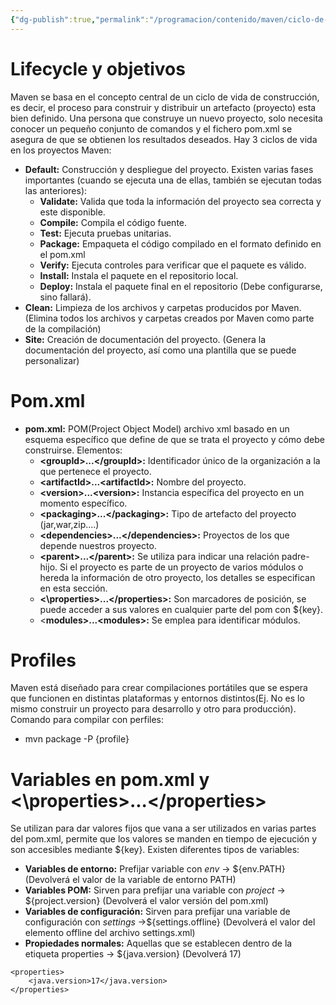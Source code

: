 ```yaml
---
{"dg-publish":true,"permalink":"/programacion/contenido/maven/ciclo-de-vida-de-compilacion-de-maven/"}
---
```


# Lifecycle y objetivos
Maven se basa en el concepto central de un ciclo de vida de construcción, es decir, el proceso para construir y distribuir un artefacto (proyecto) esta bien definido. Una persona que construye un nuevo proyecto, solo necesita conocer un pequeño conjunto de comandos y el fichero pom.xml se asegura de que se obtienen los resultados deseados. Hay 3 ciclos de vida en los proyectos Maven:
- **Default:** Construcción y despliegue del proyecto. Existen varias fases importantes (cuando se ejecuta una de ellas, también se ejecutan todas las anteriores):
	- **Validate:** Valida que toda la información del proyecto sea correcta y este disponible. 
	- **Compile:** Compila el código fuente.
	- **Test:** Ejecuta pruebas unitarias.
	- **Package:** Empaqueta el código compilado en el formato definido en el pom.xml
	- **Verify:** Ejecuta controles para verificar que el paquete es válido. 
	- **Install:** Instala el paquete en el repositorio local.
	- **Deploy:** Instala el paquete final en el repositorio (Debe configurarse, sino fallará).
- **Clean:** Limpieza de los archivos y carpetas producidos por Maven. (Elimina todos los archivos y carpetas creados por Maven como parte de la compilación)
- **Site:** Creación de documentación del proyecto. (Genera la documentación del proyecto, así como una plantilla que se puede personalizar)
# Pom.xml
- **pom.xml:** POM(Project Object Model) archivo xml basado en un esquema específico que define de que se trata el proyecto y cómo debe construirse. Elementos:
	- **\<groupId\>...\</groupId\>:** Identificador único de la organización a la que pertenece el proyecto.
	- **\<artifactId\>...\<artifactId\>:** Nombre del proyecto.
	- **\<version\>...<version\>:** Instancia específica del proyecto en un momento específico.
	- **\<packaging\>...\</packaging\>:** Tipo de artefacto del proyecto (jar,war,zip....)
	- **\<dependencies\>...\</dependencies\>:** Proyectos de los que depende nuestros proyecto.
	- **\<parent\>...\</parent\>:** Se utiliza para indicar una relación padre-hijo. Si el proyecto es parte de un proyecto de varios módulos o hereda la información de otro proyecto, los detalles se especifican en esta sección.
	- **<\properties\>...\</properties\>:**  Son marcadores de posición, se puede acceder a sus valores en cualquier parte del pom con ${key}.
	- \<**modules\>...\<modules\>:** Se emplea para identificar módulos.

# Profiles
Maven está diseñado para crear compilaciones portátiles que se espera que funcionen en distintas plataformas y entornos distintos(Ej. No es lo mismo construir un proyecto para desarrollo y otro para producción). Comando para compilar con perfiles:
- mvn package -P {profile}
# Variables en pom.xml y <\properties\>...\</properties\>
Se utilizan para dar valores fijos que vana a ser utilizados en varias partes del pom.xml, permite que los valores se manden en tiempo de ejecución y son accesibles mediante ${key}. Existen diferentes tipos de variables:
- **Variables de entorno:** Prefijar variable con *env* -> ${env.PATH} (Devolverá el valor de la variable de entorno PATH)
- **Variables POM:** Sirven para prefijar una variable con *project* -> ${project.version} (Devolverá el valor versión del pom.xml)
- **Variables de configuración:** Sirven para prefijar una variable de configuración con *settings* ->${settings.offline} (Devolverá el valor del elemento offline del archivo settings.xml) 
- **Propiedades normales:** Aquellas que se establecen dentro de la etiqueta properties -> ${java.version} (Devolverá 17)
```
<properties>
	<java.version>17</java.version>
</properties>
```